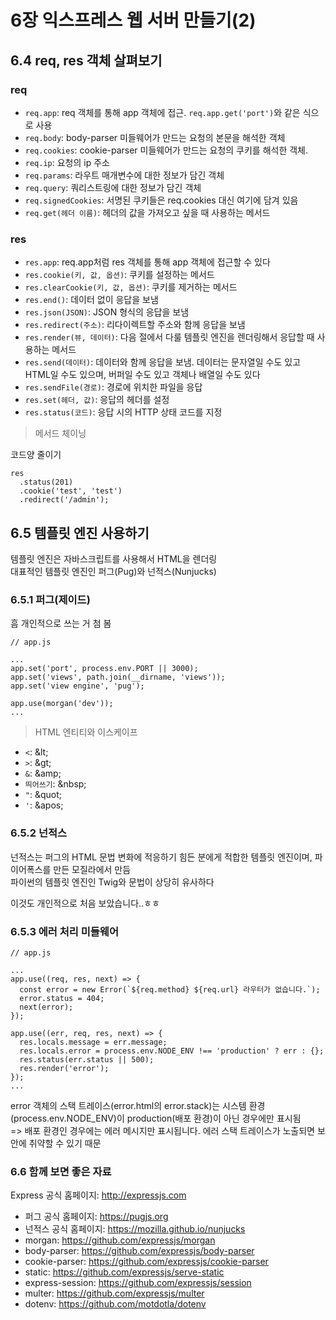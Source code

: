 # 6장 익스프레스 웹 서버 만들기(2)

## 6.4 req, res 객체 살펴보기

### req

- `req.app`: req 객체를 통해 app 객체에 접근. `req.app.get('port')`와 같은 식으로 사용
- `req.body`: body-parser 미들웨어가 만드는 요청의 본문을 해석한 객체
- `req.cookies`: cookie-parser 미들웨어가 만드는 요청의 쿠키를 해석한 객체.
- `req.ip`: 요청의 ip 주소
- `req.params`: 라우트 매개변수에 대한 정보가 담긴 객체
- `req.query`: 쿼리스트링에 대한 정보가 담긴 객체
- `req.signedCookies`: 서명된 쿠키들은 req.cookies 대신 여기에 담겨 있음
- `req.get(헤더 이름)`: 헤더의 값을 가져오고 싶을 때 사용하는 메서드

### res

- `res.app`: req.app처럼 res 객체를 통해 app 객체에 접근할 수 있다
- `res.cookie(키, 값, 옵션)`: 쿠키를 설정하는 메서드
- `res.clearCookie(키, 값, 옵션)`: 쿠키를 제거하는 메서드
- `res.end()`: 데이터 없이 응답을 보냄
- `res.json(JSON)`: JSON 형식의 응답을 보냄
- `res.redirect(주소)`: 리다이렉트할 주소와 함께 응답을 보냄
- `res.render(뷰, 데이터)`: 다음 절에서 다룰 템플릿 엔진을 렌더링해서 응답할 때 사용하는 메서드
- `res.send(데이터)`: 데이터와 함께 응답을 보냄. 데이터는 문자열일 수도 있고 HTML일 수도 있으며, 버퍼일 수도 있고 객체나 배열일 수도 있다
- `res.sendFile(경로)`: 경로에 위치한 파일을 응답
- `res.set(헤더, 값)`: 응답의 헤더를 설정
- `res.status(코드)`: 응답 시의 HTTP 상태 코드를 지정

> 메서드 체이닝

코드양 줄이기

```
res
  .status(201)
  .cookie('test', 'test')
  .redirect('/admin');
```

## 6.5 템플릿 엔진 사용하기

템플릿 엔진은 자바스크립트를 사용해서 HTML을 렌더링  
대표적인 템플릿 엔진인 퍼그(Pug)와 넌적스(Nunjucks)

### 6.5.1 퍼그(제이드)

흠 개인적으로 쓰는 거 첨 봄

```JS
// app.js

...
app.set('port', process.env.PORT || 3000);
app.set('views', path.join(__dirname, 'views'));
app.set('view engine', 'pug');

app.use(morgan('dev'));
...
```

> HTML 엔티티와 이스케이프

- `<`: \&lt;
- `>`: \&gt;
- `&`: \&amp;
- `띄어쓰기`: \&nbsp;
- `"`: \&quot;
- `'`: \&apos;

### 6.5.2 넌적스

넌적스는 퍼그의 HTML 문법 변화에 적응하기 힘든 분에게 적합한 템플릿 엔진이며, 파이어폭스를 만든 모질라에서 만듬  
파이썬의 템플릿 엔진인 Twig와 문법이 상당히 유사하다

이것도 개인적으로 처음 보았습니다..ㅎㅎ

### 6.5.3 에러 처리 미들웨어

```JS
// app.js

...
app.use((req, res, next) => {
  const error = new Error(`${req.method} ${req.url} 라우터가 없습니다.`);
  error.status = 404;
  next(error);
});

app.use((err, req, res, next) => {
  res.locals.message = err.message;
  res.locals.error = process.env.NODE_ENV !== 'production' ? err : {};
  res.status(err.status || 500);
  res.render('error');
});
...

```

error 객체의 스택 트레이스(error.html의 error.stack)는 시스템 환경(process.env.NODE_ENV)이 production(배포 환경)이 아닌 경우에만 표시됨  
=> 배포 환경인 경우에는 에러 메시지만 표시됩니다. 에러 스택 트레이스가 노출되면 보안에 취약할 수 있기 때문

### 6.6 함께 보면 좋은 자료

Express 공식 홈페이지: http://expressjs.com

- 퍼그 공식 홈페이지: https://pugjs.org
- 넌적스 공식 홈페이지: https://mozilla.github.io/nunjucks
- morgan: https://github.com/expressjs/morgan
- body-parser: https://github.com/expressjs/body-parser
- cookie-parser: https://github.com/expressjs/cookie-parser
- static: https://github.com/expressjs/serve-static
- express-session: https://github.com/expressjs/session
- multer: https://github.com/expressjs/multer
- dotenv: https://github.com/motdotla/dotenv
